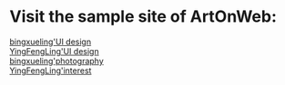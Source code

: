 # Visit the sample site of ArtOnWeb:  
[bingxueling'UI design](http://www.artonweb.top/ArtOnWeb/)  
[YingFengLing'UI design](http://www.artonweb.cn/)  
[bingxueling'photography](http://www.wulihub.com.cn/go/QKjOZW/index.html)  
[YingFengLing'interest](http://www.wulihub.com.cn/go/JMBdEq/index.html)  
